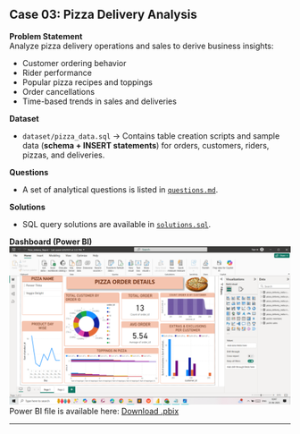 ##  Case 03: Pizza Delivery Analysis  

**Problem Statement**  
Analyze pizza delivery operations and sales to derive business insights:  
- Customer ordering behavior  
- Rider performance  
- Popular pizza recipes and toppings  
- Order cancellations  
- Time-based trends in sales and deliveries  

**Dataset**  
- `dataset/pizza_data.sql` → Contains table creation scripts and sample data (**schema + INSERT statements**) for orders, customers, riders, pizzas, and deliveries.  

**Questions**  
- A set of analytical questions is listed in [`questions.md`](PizzaQuestions.md).  

**Solutions**  
- SQL query solutions are available in [`solutions.sql`](pizzasolution.sql).  

**Dashboard (Power BI)**  
![Pizza Delivery Screenshot](Pizza_Delivery_Case_Study\Visual_Representation.png)  
Power BI file is available here: [Download .pbix](Pizza_Delivery_Case_Study\Dashboard\Pizza_delivery_Report.pbix)


---
